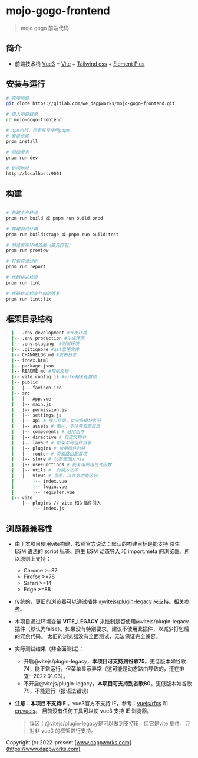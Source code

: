 # mojo-gogo-frontend


> mojo gogo 前端代码

## 简介

* 前端技术栈 [Vue3](https://v3.cn.vuejs.org) + [Vite](https://cn.vitejs.dev) + [Tailwind css](https://tailwindcss.com/) + [Element Plus](https://element-plus.org/zh-CN) 

## 安装与运行

```bash
# 克隆项目
git clone https://gitlab.com/we_dappworks/mojo-gogo-frontend.git

# 进入项目目录
cd mojo-gogo-frontend

# npm也行，但更推荐使用pnpm。
# 安装依赖
pnpm install

# 启动服务
pnpm run dev

# 访问地址
http://localhost:9001

```

## 构建

```bash

# 构建生产环境 
pnpm run build 或 pnpm run build:prod

# 构建测试环境 
pnpm run build:stage 或 pnpm run build:test

# 预览发布环境效果（要先打包）
pnpm run preview

# 打包资源分析
pnpm run report

# 代码格式检查
pnpm run lint

# 代码格式检查并自动修复
pnpm run lint:fix
```

## 框架目录结构

```bash
  |-- .env.development #开发环境
  |-- .env.production #生成环境
  |-- .env.staging  #测试环境
  |-- .gitignore #git忽略文件
  |-- CHANGELOG.md #发布日志
  |-- index.html
  |-- package.json
  |-- README.md #帮助文档
  |-- vite.config.js #vite相关配置项
  |-- public
  |   |-- favicon.ico
  |-- src
  |   |-- App.vue
  |   |-- main.js
  |   |-- permission.js
  |   |-- settings.js
  |   |-- api # 接口目录，以业务模块区分
  |   |-- assets # 图片，字体等资源目录
  |   |-- components # 通用组件
  |   |-- directive # 自定义指令
  |   |-- layout # 框架布局组件目录
  |   |-- plugins # 常用插件封装
  |   |-- router # 页面路由配置项
  |   |-- store # 状态管理pinia
  |   |-- useFunctions # 能复用的组合式函数
  |   |-- utils #  封装方法库
  |   |-- views # 页面，以业务功能区分
  |       |-- index.vue
  |       |-- login.vue
  |       |-- register.vue
  |-- vite
      |-- plugins // vite 相关插件引入
          |-- index.js
```

## 浏览器兼容性

* 由于本项目使用vite构建，按照官方说法：默认的构建目标是能支持 原生 ESM 语法的 script 标签、原生 ESM 动态导入 和 import.meta 的浏览器。所以原则上支持：
  * Chrome >=87
  * Firefox >=78
  * Safari >=14
  * Edge >=88

* 传统的，更旧的浏览器可以通过插件 [@vitejs/plugin-legacy](https://github.com/vitejs/vite/tree/main/packages/plugin-legacy) 来支持。[相关参考](https://juejin.cn/post/7165493414048301070)。

* 本项目通过环境变量 **VITE_LEGACY** 来控制是否使用@vitejs/plugin-legacy插件（默认为false）。如果没有特别要求，建议不使用此插件，以减少打包后的冗余代码。 太旧的浏览器没有全面测试，无法保证完全兼容。

* 实际测试结果（非全面测试）：
  * 开启@vitejs/plugin-legacy，**本项目可支持到谷歌75**。更低版本如谷歌74，能正常运行，但菜单显示异常（这可能是动态路由导致的，还在排查--2022.01.03）。
  * 不开启@vitejs/plugin-legacy，**本项目可支持到谷歌80**。更低版本如谷歌79，不能运行（报语法错误）

* **注意：本项目不支持IE** 。vue3官方不支持 IE，参考：[vuejs/rfcs](https://github.com/vuejs/rfcs/blob/master/active-rfcs/0038-vue3-ie11-support.md) 和 [cn.vuejs](https://cn.vuejs.org/about/faq.html#what-browsers-does-vue-support)。 目前没有任何工具可以使 vue3 支持 IE 浏览器。

  > 误区：@vitejs/plugin-legacy是可以做到支持IE，但它是vite 插件，只对非 vue3 的框架进行支持。

Copyright (c) 2022-present [www.dappworks.com](https://www.dappworks.com)
